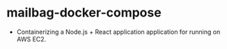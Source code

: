 # mailbag-docker-compose

- Containerizing a Node.js + React application application for running on AWS EC2.
